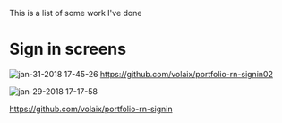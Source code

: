 This is a list of some work I've done
# Sign in screens
![jan-31-2018 17-45-26](https://user-images.githubusercontent.com/16506248/35615954-a42eb0b0-06ae-11e8-8331-8dde2bcf7410.gif)
https://github.com/volaix/portfolio-rn-signin02

![jan-29-2018 17-17-58](https://user-images.githubusercontent.com/16506248/35502604-7bbf0a22-0518-11e8-8e15-8e3e3fa3c127.gif)

https://github.com/volaix/portfolio-rn-signin
